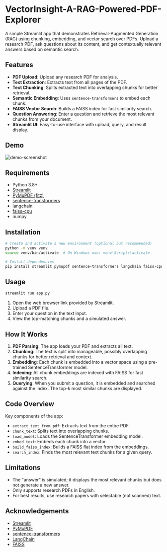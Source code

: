 # VectorInsight-A-RAG-Powered-PDF-Explorer



A simple Streamlit app that demonstrates Retrieval-Augmented Generation (RAG) using chunking, embedding, and vector search over PDFs. Upload a research PDF, ask questions about its content, and get contextually relevant answers based on semantic search.

## Features

- **PDF Upload**: Upload any research PDF for analysis.
- **Text Extraction**: Extracts text from all pages of the PDF.
- **Text Chunking**: Splits extracted text into overlapping chunks for better retrieval.
- **Semantic Embedding**: Uses `sentence-transformers` to embed each chunk.
- **FAISS Vector Search**: Builds a FAISS index for fast similarity search.
- **Question Answering**: Enter a question and retrieve the most relevant chunks from your document.
- **Streamlit UI**: Easy-to-use interface with upload, query, and result display.

## Demo

![demo-screenshot](demo-screenshot.png)  <!-- Add a screenshot if available -->

## Requirements

- Python 3.8+
- [Streamlit](https://streamlit.io/)
- [PyMuPDF (fitz)](https://pymupdf.readthedocs.io/en/latest/)
- [sentence-transformers](https://www.sbert.net/)
- [langchain](https://python.langchain.com/)
- [faiss-cpu](https://github.com/facebookresearch/faiss)
- numpy

## Installation

```bash
# Create and activate a new environment (optional but recommended)
python -m venv venv
source venv/bin/activate  # On Windows use: venv\Scripts\activate

# Install dependencies
pip install streamlit pymupdf sentence-transformers langchain faiss-cpu numpy
```

## Usage

```bash
streamlit run app.py
```

1. Open the web browser link provided by Streamlit.
2. Upload a PDF file.
3. Enter your question in the text input.
4. View the top-matching chunks and a simulated answer.

## How It Works

1. **PDF Parsing**: The app loads your PDF and extracts all text.
2. **Chunking**: The text is split into manageable, possibly overlapping chunks for better retrieval and context.
3. **Embedding**: Each chunk is embedded into a vector space using a pre-trained SentenceTransformer model.
4. **Indexing**: All chunk embeddings are indexed with FAISS for fast similarity search.
5. **Querying**: When you submit a question, it is embedded and searched against the index. The top-k most similar chunks are displayed.

## Code Overview

Key components of the app:

- `extract_text_from_pdf`: Extracts text from the entire PDF.
- `chunk_text`: Splits text into overlapping chunks.
- `load_model`: Loads the SentenceTransformer embedding model.
- `embed_text`: Embeds each chunk into a vector.
- `build_faiss_index`: Builds a FAISS flat index from the embeddings.
- `search_index`: Finds the most relevant text chunks for a given query.

## Limitations

- The "answer" is simulated; it displays the most relevant chunks but does not generate a new answer.
- Only supports research PDFs in English.
- For best results, use research papers with selectable (not scanned) text.



## Acknowledgements

- [Streamlit](https://streamlit.io/)
- [PyMuPDF](https://github.com/pymupdf/PyMuPDF)
- [sentence-transformers](https://www.sbert.net/)
- [LangChain](https://github.com/langchain-ai/langchain)
- [FAISS](https://github.com/facebookresearch/faiss)


